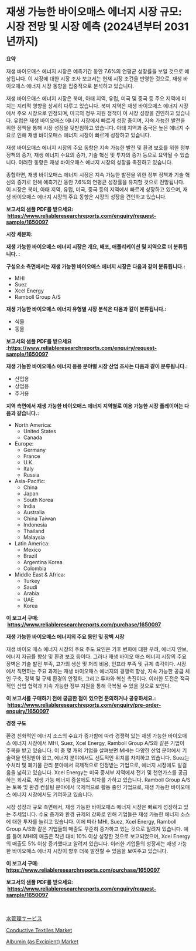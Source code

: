 <p><h1>재생 가능한 바이오매스 에너지 시장 규모: 시장 전망 및 시장 예측 (2024년부터 2031년까지)</h1></p><p><strong>요약</strong></p>
<p><p>재생 바이오매스 에너지 시장은 예측기간 동안 7.6%의 연평균 성장률을 보일 것으로 예상됩니다. 이 시장에 대한 시장 조사 보고서는 현재 시장 조건을 반영한 것으로, 재생 바이오매스 에너지 시장 동향을 집중적으로 분석하고 있습니다. </p><p>재생 바이오매스 에너지 시장은 북미, 아태 지역, 유럽, 미국 및 중국 등 주요 지역에 미치는 지리적 영향을 상세히 다루고 있습니다. 북미 지역은 재생 바이오매스 에너지 시장에서 주요 시장으로 인정되며, 미국의 정부 지원 정책이 이 시장 성장을 견인하고 있습니다. 유럽은 재생 바이오매스 에너지 시장에서 빠르게 성장 중이며, 지속 가능한 발전을 위한 정책을 통해 시장 성장을 뒷받침하고 있습니다. 아태 지역과 중국은 높은 에너지 수요로 인해 재생 바이오매스 에너지 시장이 빠르게 성장하고 있습니다.</p><p>재생 바이오매스 에너지 시장의 주요 동향은 지속 가능한 발전 및 환경 보호를 위한 정부 정책의 증가, 재생 에너지 수요의 증가, 기술 혁신 및 투자의 증가 등으로 요약될 수 있습니다. 이러한 동향은 재생 바이오매스 에너지 시장의 성장을 촉진하고 있습니다.</p><p>종합하면, 재생 바이오매스 에너지 시장은 지속 가능한 발전을 위한 정부 정책과 기술 혁신의 증가로 인해 예측기간 동안 7.6%의 연평균 성장률을 유지할 것으로 전망됩니다. 이 시장은 북미, 아태 지역, 유럽, 미국, 중국 등의 지역에서 빠르게 성장하고 있으며, 재생 바이오매스 에너지 시장의 주요 동향은 시장의 성장을 견인하고 있습니다.</p></p>
<p><strong>보고서의 샘플 PDF를 받으세요: &nbsp;<a href="https://www.reliableresearchreports.com/enquiry/request-sample/1650097">https://www.reliableresearchreports.com/enquiry/request-sample/1650097</a></strong></p>
<p><strong>시장 세분화:</strong></p>
<p><strong> 재생 가능한 바이오매스 에너지 시장은 개요, 배포, 애플리케이션 및 지역으로 더 분류됩니다. :</strong></p>
<p><strong>구성요소 측면에서는 재생 가능한 바이오매스 에너지 시장은 다음과 같이 분류됩니다.:</strong></p>
<p><ul><li>MHI</li><li>Suez</li><li>Xcel Energy</li><li>Ramboll Group A/S</li></ul></p>
<p><strong> 재생 가능한 바이오매스 에너지 유형별 시장 분석은 다음과 같이 분류됩니다.:</strong></p>
<p><ul><li>식물</li><li>동물</li></ul></p>
<p><strong>보고서의 샘플 PDF를 받으세요 :<a href="https://www.reliableresearchreports.com/enquiry/request-sample/1650097">https://www.reliableresearchreports.com/enquiry/request-sample/1650097</a></strong></p>
<p><strong> 재생 가능한 바이오매스 에너지 응용 분야별 시장 산업 조사는 다음과 같이 분류됩니다.:</strong></p>
<p><ul><li>산업용</li><li>상업용</li><li>주거용</li></ul></p>
<p><strong>지역 측면에서 재생 가능한 바이오매스 에너지 지역별로 이용 가능한 시장 플레이어는 다음과 같습니다.:</strong></p>
<p><ul>
    <li>
        North America:
        <ul>
            <li>United States</li>
            <li>Canada</li>
        </ul>
    </li>
    <li>
        Europe:
        <ul>
            <li>Germany</li>
            <li>France</li>
            <li>U.K.</li>
            <li>Italy</li>
            <li>Russia</li>
        </ul>
    </li>
    <li>
        Asia-Pacific:
        <ul>
            <li>China</li>
            <li>Japan</li>
            <li>South Korea</li>
            <li>India</li>
            <li>Australia</li>
            <li>China Taiwan</li>
            <li>Indonesia</li>
            <li>Thailand</li>
            <li>Malaysia</li>
        </ul>
    </li>
    <li>
        Latin America:
        <ul>
            <li>Mexico</li>
            <li>Brazil</li>
            <li>Argentina Korea</li>
            <li>Colombia</li>
        </ul>
    </li>
    <li>
        Middle East & Africa:
        <ul>
            <li>Turkey</li>
            <li>Saudi</li>
            <li>Arabia</li>
            <li>UAE</li>
            <li>Korea</li>
        </ul>
    </li>
    </ul></p>
<p><strong>이 보고서 구매: &nbsp;<a href="https://www.reliableresearchreports.com/purchase/1650097">https://www.reliableresearchreports.com/purchase/1650097</a></strong></p>
<p><strong>재생 가능한 바이오매스 에너지의 주요 동인 및 장벽 시장</strong></p>
<p><p>재생 바이오 매스 에너지 시장의 주요 주도 요인은 기후 변화에 대한 우려, 에너지 안보, 에너지 자급률 향상 및 환경 보호 등이다. 그러나 재생 바이오 매스 에너지 시장의 주요 장벽은 기술 발전 부족, 고가의 생산 및 처리 비용, 인프라 부족 및 규제 촉각이다. 시장에서 직면하는 주요 과제는 재생 바이오매스 에너지의 경쟁력 향상, 지속 가능한 공급 체인 구축, 정책 및 규제 환경의 안정화, 그리고 투자와 혁신 촉진이다. 이러한 도전은 적극적인 산업 협력과 지속 가능한 정부 지원을 통해 극복될 수 있을 것으로 보인다.</p></p>
<p><strong>이 보고서를 구매하기 전에 궁금한 점이 있으면 문의하거나 공유하세요.: &nbsp;<a href="https://www.reliableresearchreports.com/enquiry/pre-order-enquiry/1650097">https://www.reliableresearchreports.com/enquiry/pre-order-enquiry/1650097</a></strong></p>
<p><strong>경쟁 구도</strong></p>
<p><p>환경 친화적인 에너지 소스의 수요가 증가함에 따라 경쟁력 있는 재생 가능한 바이오매스 에너지 시장에서 MHI, Suez, Xcel Energy, Ramboll Group A/S와 같은 기업이 주목을 받고 있습니다. 이 중 몇 개의 기업을 살펴보면 MHI는 다양한 산업 분야에서 기술력을 인정받아 왔고, 에너지 분야에서도 선도적인 위치를 차지하고 있습니다. Suez는 수처리 및 폐기물 관리 분야에서 국제적으로 인정받는 기업으로, 에너지 시장에도 발걸음을 넓히고 있습니다. Xcel Energy는 미국 중서부 지역에서 전기 및 천연가스를 공급하는 회사로, 재생 가능 에너지 증설에도 박차를 가하고 있습니다. Ramboll Group A/S는 토목 및 환경 컨설팅 분야에서 국제적으로 활동 중인 기업으로, 재생 가능한 바이오매스 에너지 시장에서도 기여하고 있습니다.</p><p>시장 성장과 규모 측면에서, 재생 가능한 바이오매스 에너지 시장은 빠르게 성장하고 있는 추세입니다. 수요 증가와 환경 규제의 강화로 인해 기업들은 재생 가능한 에너지 소스에 대한 투자를 늘리고 있습니다. 이에 따라 MHI, Suez, Xcel Energy, Ramboll Group A/S와 같은 기업들의 매출도 꾸준히 증가하고 있는 것으로 알려져 있습니다. 예를 들어 MHI의 매출은 작년 대비 10% 이상 성장한 것으로 보고되었으며, Xcel Energy의 매출도 5% 이상 증가했다고 알려져 있습니다. 이러한 기업들의 성장세는 재생 가능한 바이오매스 에너지 시장이 향후 더욱 발전할 수 있음을 보여주고 있습니다.</p></p>
<p><strong>이 보고서 구매: &nbsp; <a href="https://www.reliableresearchreports.com/purchase/1650097">https://www.reliableresearchreports.com/purchase/1650097</a></strong></p>
<p><strong>보고서의 샘플 PDF를 받으세요: &nbsp;<a href="https://www.reliableresearchreports.com/enquiry/request-sample/1650097">https://www.reliableresearchreports.com/enquiry/request-sample/1650097</a></strong><strong></strong></p>
<p>&nbsp;</p>
<p><p><a href="https://github.com/zoetazuur/Market-Research-Report-List-1/blob/main/430106610810.md">水管理サービス</a></p><p><a href="https://www.linkedin.com/pulse/conductive-textiles-market-research-report-unlocks-analysis-dmdae?trackingId=qhP2x1a8qnk%2FHar830RwBg%3D%3D">Conductive Textiles Market</a></p><p><a href="https://www.linkedin.com/pulse/albumin-excipient-market-size-share-global-analysis-ymu2e?trackingId=RMW5pB%2Bmglp585oWlP6ycg%3D%3D">Albumin (as Excipient) Market</a></p></p>